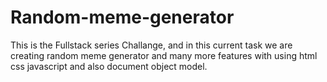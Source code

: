 # Random-meme-generator
This is the Fullstack series Challange, and in this current  task we are creating random meme generator and many more features with using html css javascript  and also document object model.
